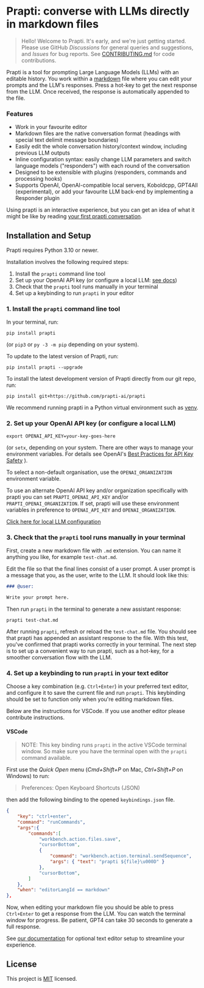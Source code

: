# Prapti: converse with LLMs directly in markdown files

> Hello! Welcome to Prapti. It's early, and we're just getting started. Please use GitHub *Discussions* for general queries and suggestions, and *Issues* for bug reports. See [CONTRIBUTING.md](CONTRIBUTING.md) for code contributions.

Prapti is a tool for prompting Large Language Models (LLMs) with an editable history. You work within a [markdown](https://www.markdownguide.org/) file where you can edit your prompts and the LLM's responses. Press a hot-key to get the next response from the LLM. Once received, the response is automatically appended to the file.

### Features

- Work in your favourite editor
- Markdown files are the native conversation format (headings with special text delimit message boundaries)
- Easily edit the whole conversation history/context window, including previous LLM outputs
- Inline configuration syntax: easily change LLM parameters and switch language models ("responders") with each round of the conversation
- Designed to be extensible with plugins (responders, commands and processing hooks)
- Supports OpenAI, OpenAI-compatible local servers, Koboldcpp, GPT4All (experimental), or add your favourite LLM back-end by implementing a Responder plugin

Using prapti is an interactive experience, but you can get an idea of what it might be like by reading [your first prapti conversation](start_here.md).

## Installation and Setup

Prapti requires Python 3.10 or newer.

Installation involves the following required steps:

1. Install the `prapti` command line tool
2. Set up your OpenAI API key (or configure a local LLM: [see docs](docs/local_llms.md))
3. Check that the `prapti` tool runs manually in your terminal
4. Set up a keybinding to run `prapti` in your editor

### 1. Install the `prapti` command line tool

In your terminal, run:

```
pip install prapti
```

(or `pip3` or `py -3 -m pip` depending on your system).

To update to the latest version of Prapti, run:

```
pip install prapti --upgrade
```

To install the latest development version of Prapti directly from our git repo, run:

```
pip install git+https://github.com/prapti-ai/prapti
```

We recommend running prapti in a Python virtual environment such as
[venv](https://docs.python.org/3/tutorial/venv.html).

### 2. Set up your OpenAI API key (or configure a local LLM)

```
export OPENAI_API_KEY=your-key-goes-here
```

(or `setx`, depending on your system. There are other ways to manage your environment variables. For details see OpenAI's [Best Practices for API Key Safety](https://help.openai.com/en/articles/5112595-best-practices-for-api-key-safety) ).

To select a non-default organisation, use the `OPENAI_ORGANIZATION` environment variable.

To use an alternate OpenAI API key and/or organization specifically with prapti you can set `PRAPTI_OPENAI_API_KEY` and/or `PRAPTI_OPENAI_ORGANIZATION`. If set, prapti will use these environment variables in preference to `OPENAI_API_KEY` and `OPENAI_ORGANIZATION`.

[Click here for local LLM configuration](docs/local_llms.md)

### 3. Check that the `prapti` tool runs manually in your terminal

First, create a new markdown file with `.md` extension. You can name it anything you like, for example `test-chat.md`.

Edit the file so that the final lines consist of a user prompt. A user prompt is a message that you, as the user, write to the LLM. It should look like this:

```markdown:test-chat.md
### @user:

Write your prompt here.
```

Then run `prapti` in the terminal to generate a new assistant response:

```
prapti test-chat.md
```

After running `prapti`, refresh or reload the `test-chat.md` file. You should see that prapti has appended an assistant response to the file. With this test, you've confirmed that prapti works correctly in your terminal. The next step is to set up a convenient way to run prapti, such as a hot-key, for a smoother conversation flow with the LLM.

### 4. Set up a keybinding to run `prapti` in your text editor

Choose a key combination (e.g. `Ctrl+Enter`) in your preferred text editor, and configure it to save the current file and run `prapti`. This keybinding should be set to function only when you're editing markdown files.

Below are the instructions for VSCode. If you use another editor please contribute instructions.

#### VSCode

> NOTE: This key binding runs `prapti` in the active VSCode terminal window. So make sure you have the terminal open with the `prapti` command available.

First use the *Quick Open* menu (*Cmd+Shift+P* on Mac, *Ctrl+Shift+P* on Windows) to run:

> Preferences: Open Keyboard Shortcuts (JSON)

then add the following binding to the opened `keybindings.json` file.

```json
{
    "key": "ctrl+enter",
    "command": "runCommands",
    "args":{
        "commands":[
            "workbench.action.files.save",
            "cursorBottom",
            {
                "command": "workbench.action.terminal.sendSequence",
                "args": { "text": "prapti ${file}\u000D" }
            },
            "cursorBottom",
        ]
    },
    "when": "editorLangId == markdown"
},
```

Now, when editing your markdown file you should be able to press `Ctrl+Enter` to get a response from the LLM. You can watch the terminal window for progress. Be patient, GPT4 can take 30 seconds to generate a full response.

See [our documentation](docs/editor_tweaks.md) for optional text editor setup to streamline your experience.

## License

This project is [MIT](LICENSE) licensed.

